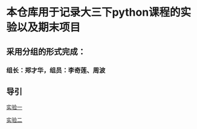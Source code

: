 # 本仓库用于记录大三下python课程的实验以及期末项目

## 采用分组的形式完成：

### 组长：郑才华，组员：李奇莲、周波

## 导引

[实验一](/实验一/)

[实验二](/实验二/)

[]()